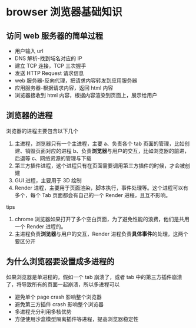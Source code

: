 # browser 浏览器基础知识

## 访问 web 服务器的简单过程

* 用户输入 url
* DNS 解析-找到域名对应的 IP
* 建立 TCP 连接，TCP 三次握手
* 发送 HTTP Request 请求信息
* web 服务器-反向代理，把请求内容转发到应用服务器
* 应用服务器-根据请求内容，返回 html 内容
* 浏览器接收到 html 内容，根据内容渲染到页面上，展示给用户

## 浏览器的进程

浏览器的进程主要包含以下几个

1.  主进程，浏览器只有一个主进程，主要
    a、负责各个 tab 页面的管理，比如创建、销毁页面对应的进程
    b、负责**浏览器**与用户的交互，比如浏览器的前进，后退等
    c、网络资源的管理与下载
2.  第三方插件进程，这个进程只有在页面需要调用第三方插件的时候，才会被创建
3.  GUI 进程，主要用于 3D 绘制
4.  Render 进程，主要用于页面渲染，脚本执行，事件处理等。这个进程可以有多个，每个 Tab 页面都会有自己的一个 Render 进程，且互不影响。

tips

1.  chrome 浏览器如果打开了多个空白页面，为了避免性能的浪费，他们是共用一个 Render 进程的。
2.  主进程负责**浏览器**与用户的交互，Render 进程负责**具体事件**的处理，这两个要区分开

## 为什么浏览器要设置成多进程的

如果浏览器是单进程的，假如一个 tab 崩溃了，或者 tab 中的第三方插件崩溃了，将导致所有的页面一起崩溃，所以多进程可以

* 避免单个 page crash 影响整个浏览器
* 避免第三方插件 crash 影响整个浏览器
* 多进程充分利用多核优势
* 方便使用沙盒模型隔离插件等进程，提高浏览器稳定性
